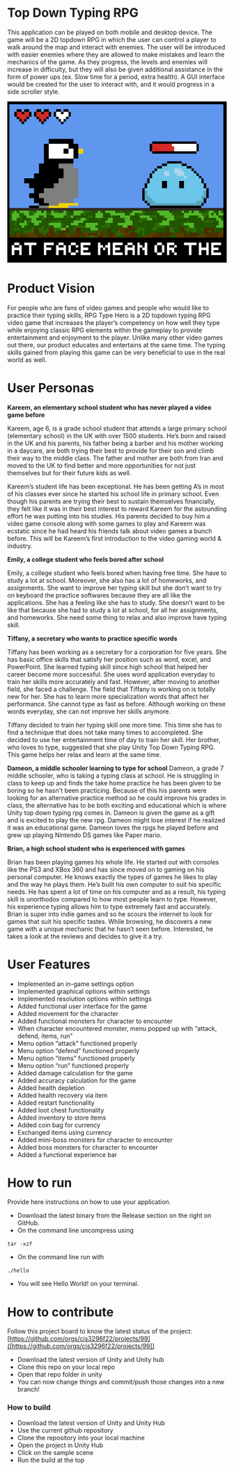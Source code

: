 # Top Down Typing RPG
This application can be played on both mobile and desktop device. The game will be a 2D topdown RPG in which the user can control a player to walk around the map and interact with enemies. The user will be introduced with easier enemies where they are allowed to make mistakes and learn the mechanics of the game. As they progress, the levels and enemies will increase in difficulty, but they will also be given additional assistance in the form of power ups (ex. Slow time for a period, extra health). A GUI interface would be created for the user to interact with, and it would progress in a side scroller style.

![This is a screenshot.](TypingGame.png)

# Product Vision
For people who are fans of video games and people who would like to practice their typing skills, RPG Type Hero is a 2D topdown typing RPG video game that increases the player’s competency on how well they type while enjoying classic RPG elements within the gameplay to provide entertainment and enjoyment to the player. Unlike many other video games out there, our product educates and entertains at the same time. The typing skills gained from playing this game can be very beneficial to use in the real world as well.

# User Personas

**Kareem, an elementary school student who has never played a video game before**

Kareem, age 6, is a grade school student that attends a large primary school (elementary school) in the UK with over 1500 students. He’s born and raised in the UK and his parents, his father being a barber and his mother working in a daycare, are both trying their best to provide for their son and climb their way to the middle class. The father and mother are both from Iran and moved to the UK to find better and more opportunities for not just themselves but for their future kids as well.

Kareem’s student life has been exceptional. He has been getting A’s in most of his classes ever since he started his school life in primary school. Even though his parents are trying their best to sustain themselves financially, they felt like it was in their best interest to reward Kareem for the astounding effort he was putting into his studies. His parents decided to buy him a video game console along with some games to play and Kareem was ecstatic since he had heard his friends talk about video games a bunch before. This will be Kareem’s first introduction to the video gaming world & industry.

**Emily, a college student who feels bored after school**

Emily, a college student who feels bored when having free time. She have to study a lot at school. Moreover, she also has a lot of homeworks, and assignments. She want to improve her typing skill but she don’t want to try on keyboard the practice softwares because they are all like the applications. She has a feeling like she has to study. She doesn’t want to be like that because she had to study a lot at school, for all her assignments, and homeworks. She need some thing to relax and also improve have typing skill. 

**Tiffany, a secretary who wants to practice specific words**

Tiffany has been working as a secretary for a corporation for five years. She has basic office skills that satisfy her position such as word, excel, and PowerPoint. She learned typing skill since high school that helped her career become more successful.  She uses word application everyday to train her skills more accurately and fast. However, after moving to another field, she faced a challenge. The field that Tiffany is working on is totally new for her. She has to learn more  specialization words that affect her performance. She cannot type as fast as before. Although working on these words everyday, she can not improve her skills anymore.

Tiffany decided to train her typing skill one more time. This time she has to find a technique that does not take many times to accompleted. She decided to use her entertainment time of day to train her skill. Her  brother, who loves to type, suggested that she play Unity Top Down Typing RPG. This game helps her relax and learn at the same time. 

**Dameon, a middle schooler learning to type for school**
Dameon, a grade 7 middle schooler, who is taking a typing class at school. He is struggling in class to keep up and finds the take home practice he has been given to be boring so he hasn't been practicing. Because of this his parents were looking for an alternative practice method so he could improve his grades in class, the alternative has to be both exciting and educational which is where Unity top down typing rpg comes in. Dameon is given the game as a gift and is excited to play the new rpg. Dameon might lose interest if he realized it was an educational game. Dameon loves the rpgs he played before and grew up playing Nintendo DS games like Paper mario. 

**Brian, a high school student who is experienced with games**

Brian has been playing games his whole life. He started out with consoles like the PS3 and XBox 360 and has since moved on to gaming on his personal computer. He knows exactly the types of games he likes to play and the way he plays them. He’s built his own computer to suit his specific needs. He has spent a lot of time on his computer and as a result, his typing skill is unorthodox compared to how most people learn to type. However, his experience typing allows him to type extremely fast and accurately. Brian is super into indie games and so he scours the internet to look for games that suit his specific tastes. While browsing, he discovers a new game with a unique mechanic that he hasn’t seen before. Interested, he takes a look at the reviews and decides to give it a try.


# User Features

- Implemented an in-game settings option
- Implemented graphical options within settings
- Implemented resolution options within settings
- Added functional user interface for the game
- Added movement for the character
- Added functional monsters for character to encounter
- When character encountered monster, menu popped up with “attack, defend, items, run”
- Menu option “attack” functioned properly
- Menu option “defend” functioned properly
- Menu option “items” functioned properly
- Menu option “run” functioned properly
- Added damage calculation for the game
- Added accuracy calculation for the game
- Added health depletion
- Added health recovery via item
- Added restart functionality
- Added loot chest functionality
- Added inventory to store items
- Added coin bag for currency
- Exchanged items using currency
- Added mini-boss monsters for character to encounter
- Added boss monsters for character to encounter
- Added a functional experience bar

# How to run
Provide here instructions on how to use your application.   
- Download the latest binary from the Release section on the right on GitHub.  
- On the command line uncompress using
```
tar -xzf  
```
- On the command line run with
```
./hello
```
- You will see Hello World! on your terminal. 

# How to contribute
Follow this project board to know the latest status of the project: [https://github.com/orgs/cis3296f22/projects/99]([https://github.com/orgs/cis3296f22/projects/99])  
- Download the latest version of Unity and Unity hub
- Clone this repo on your local repo
- Open that repo folder in unity
- You can now change things and commit/push those changes into a new branch!

### How to build
- Download the latest version of Unity and Unity Hub
- Use the current github repository
- Clone the repository into your local machine
- Open the project in Unity Hub
- Click on the sample scene
- Run the build at the top
